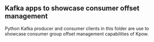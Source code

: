 ## Kafka apps to showcase consumer offset management

Python Kafka producer and consumer clients in this folder are use to showcase consumer group offset management capabilities of Kpow.
